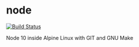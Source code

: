 # node

[![Build Status](https://travis-ci.org/royge/node-docker.svg?branch=master)](https://travis-ci.org/royge/node-docker)

Node 10 inside Alpine Linux with GIT and GNU Make
